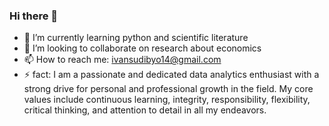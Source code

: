 ### Hi there 👋




- 🌱 I’m currently learning python and scientific literature
- 👯 I’m looking to collaborate on research about economics
- 📫 How to reach me: ivansudibyo14@gmail.com 
- ⚡ fact: I am a passionate and dedicated data analytics enthusiast with a strong drive for personal and professional growth in the field. My core values include continuous learning, integrity, responsibility, flexibility, critical thinking, and attention to detail in all my endeavors.

